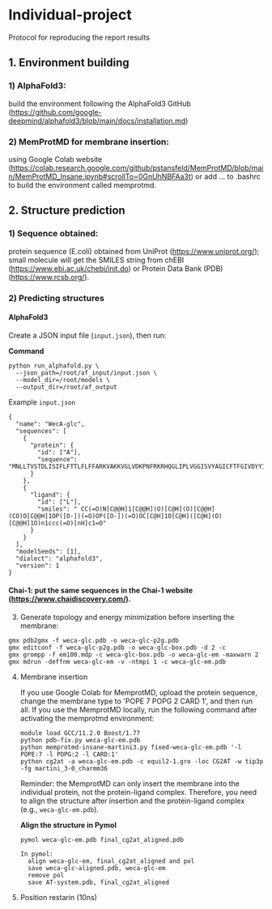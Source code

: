 # Individual-project
Protocol for reproducing the report results

## 1. Environment building
### 1) AlphaFold3: 
build the environment following the AlphaFold3 GitHub (https://github.com/google-deepmind/alphafold3/blob/main/docs/installation.md)

### 2) MemProtMD for membrane insertion: 
using Google Colab website (https://colab.research.google.com/github/pstansfeld/MemProtMD/blob/main/MemProtMD_Insane.ipynb#scrollTo=0GnUhNBFAa3t) or add ... to .bashrc to build the environment called memprotmd.

## 2. Structure prediction
   
### 1) Sequence obtained: 
protein sequence (E.coli) obtained from UniProt (https://www.uniprot.org/); small molecule will get the SMILES string from chEBI (https://www.ebi.ac.uk/chebi/init.do) or Protein Data Bank (PDB) (https://www.rcsb.org/).

### 2) Predicting structures

#### AlphaFold3

Create a JSON input file (`input.json`), then run:

**Command**
```
python run_alphafold.py \
  --json_path=/root/af_input/input.json \
  --model_dir=/root/models \
  --output_dir=/root/af_output
```
Example `input.json`

```
{
  "name": "WecA-glc",
  "sequences": [
    {
      "protein": {
        "id": ["A"],
        "sequence": "MNLLTVSTDLISIFLFTTLFLFFARKVAKKVGLVDKPNFRKRHQGLIPLVGGISVYAGICFTFGIVDYYIPHASLYLACAGVLVFIGALDDRFDISVKIRATIQAAVGIVMMVFGKLYLSSLGYIFGSWEMVLGPFGYFLTLFAVWAAINAFNMVDGIDGLLGGLSCVSFAAIGMILWFDGQTSLAIWCFAMIAAILPYIMLNLGILGRRYKVFMGDAGSTLIGFTVIWILLETTQGKTHPISPVTALWIIAIPLMDMVAIMYRRLRKGMSPFSPDRQHIHHLIMRAGFTSRQAFVLITLAAALLASIGVLAEYSHFVPEWVMLVLFLLAFFLYGYCIKRAWKVARFIKRVKRRLRRNRGGSPNLTK"
      }
    },
    {
      "ligand": {
        "id": ["L"],
        "smiles": "	CC(=O)N[C@@H]1[C@@H](O)[C@H](O)[C@@H](CO)O[C@@H]1OP([O-])(=O)OP([O-])(=O)OC[C@H]1O[C@H]([C@H](O)[C@@H]1O)n1ccc(=O)[nH]c1=O"
      }
    }
  ],
  "modelSeeds": [1],
  "dialect": "alphafold3",
  "version": 1
}
```

#### Chai-1: put the same sequences in the Chai-1 website (https://www.chaidiscovery.com/).

3. Generate topology and energy minimization before inserting the membrane:

  ```
  gmx pdb2gmx -f weca-glc.pdb -o weca-glc-p2g.pdb
  gmx editconf -f weca-glc-p2g.pdb -o weca-glc-box.pdb -d 2 -c
  gmx grompp -f em100.mdp -c weca-glc-box.pdb -o weca-glc-em -maxwarn 2
  gmx mdrun -deffnm weca-glc-em -v -ntmpi 1 -c weca-glc-em.pdb
  ```
  
4. Membrane insertion

   If you use Google Colab for MemprotMD, upload the protein sequence, change the membrane type to 'POPE 7 POPG 2 CARD 1', and then run all. If you use the MemprotMD locally, run the following command after activating the memprotmd environment:

   ```
   module load GCC/11.2.0 Boost/1.77
   python pdb-fix.py weca-glc-em.pdb 
   python memprotmd-insane-martini3.py fixed-weca-glc-em.pdb '-l POPE:7 -l POPG:2 -l CARD:1'
   python cg2at -a weca-glc-em.pdb -c equil2-1.gro -loc CG2AT -w tip3p -fg martini_3-0_charmm36
   ```

   Reminder: the MemprotMD can only insert the membrane into the individual protein, not the protein-ligand complex. Therefore, you need to align the structure after insertion and the protein-ligand complex (e.g., `weca-glc-em.pdb`).

   **Align the structure in Pymol**

   ```
   pymol weca-glc-em.pdb final_cg2at_aligned.pdb
 
   In pymol:
	 align weca-glc-em, final_cg2at_aligned and pol
	 save weca-glc-aligned.pdb, weca-glc-em
	 remove pol
	 save AT-system.pdb, final_cg2at_aligned
   ```

6. Position restarin (10ns)

   



   
